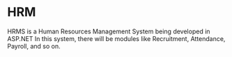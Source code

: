 # HRM
HRMS is a Human Resources Management System being developed in ASP.NET
In this system, there will be modules like Recruitment, Attendance, Payroll, and so on.
